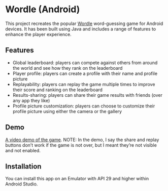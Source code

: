 # Wordle (Android)

This project recreates the popular [Wordle](https://www.nytimes.com/games/wordle/index.html) word-guessing game for Android devices. It has been built using Java and includes a range of features to enhance the player experience.

## Features
- Global leaderboard: players can compete against others from around the world and see how they rank on the leaderboard
- Player profile: players can create a profile with their name and profile picture
- Replayability: players can replay the game multiple times to improve their score and ranking on the leaderboard
- Results-sharing: players can share their game results with friends (over any app they like)
- Profile picture customization: players can choose to customize their profile picture using either the camera or the gallery

## Demo
[A video demo of the game](https://www.youtube.com/watch?v=ijJZk-T_530). NOTE: In the demo, I say the share and replay buttons don’t work if the game is not over, but
I meant they’re not visible and not enabled.
## Installation

You can install this app on an Emulator with API 29 and higher within Android Studio. 
